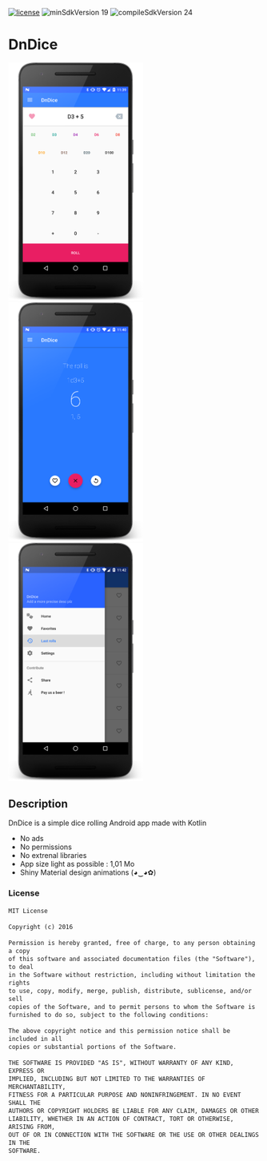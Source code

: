 [![license](https://img.shields.io/github/license/mashape/apistatus.svg?maxAge=2592000)](https://fr.wikipedia.org/wiki/Licence_MIT)
![minSdkVersion 19](https://img.shields.io/badge/minSdkVersion-19-red.svg?style=true)
![compileSdkVersion 24](https://img.shields.io/badge/compileSdkVersion-24-yellow.svg?style=true)

# DnDice

<img src="https://raw.githubusercontent.com/Sevran/DnDice/master/screenshots/home.png" width="270">
<img src="https://raw.githubusercontent.com/Sevran/DnDice/master/screenshots/result.png" width="270">
<img src="https://raw.githubusercontent.com/Sevran/DnDice/master/screenshots/nav.png" width="270">

## Description

DnDice is a simple dice rolling Android app made with Kotlin

* No ads
* No permissions
* No extrenal libraries
* App size light as possible : 1,01 Mo
* Shiny Material design animations (◕‿◕✿)

### License

    MIT License
    
    Copyright (c) 2016 
    
    Permission is hereby granted, free of charge, to any person obtaining a copy
    of this software and associated documentation files (the "Software"), to deal
    in the Software without restriction, including without limitation the rights
    to use, copy, modify, merge, publish, distribute, sublicense, and/or sell
    copies of the Software, and to permit persons to whom the Software is
    furnished to do so, subject to the following conditions:
    
    The above copyright notice and this permission notice shall be included in all
    copies or substantial portions of the Software.
    
    THE SOFTWARE IS PROVIDED "AS IS", WITHOUT WARRANTY OF ANY KIND, EXPRESS OR
    IMPLIED, INCLUDING BUT NOT LIMITED TO THE WARRANTIES OF MERCHANTABILITY,
    FITNESS FOR A PARTICULAR PURPOSE AND NONINFRINGEMENT. IN NO EVENT SHALL THE
    AUTHORS OR COPYRIGHT HOLDERS BE LIABLE FOR ANY CLAIM, DAMAGES OR OTHER
    LIABILITY, WHETHER IN AN ACTION OF CONTRACT, TORT OR OTHERWISE, ARISING FROM,
    OUT OF OR IN CONNECTION WITH THE SOFTWARE OR THE USE OR OTHER DEALINGS IN THE
    SOFTWARE.
